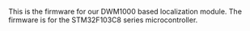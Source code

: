 This is the firmware for our DWM1000 based localization module. The firmware is for the STM32F103C8 series microcontroller. 